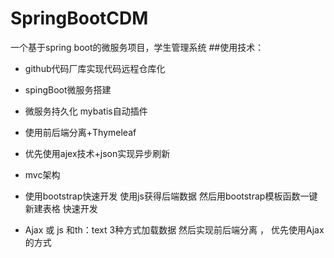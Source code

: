 # SpringBootCDM
一个基于spring boot的微服务项目，学生管理系统
##使用技术：
* github代码厂库实现代码远程仓库化

* spingBoot微服务搭建
* 微服务持久化  mybatis自动插件
* 使用前后端分离+Thymeleaf
* 优先使用ajex技术+json实现异步刷新
* mvc架构
* 使用bootstrap快速开发   使用js获得后端数据    然后用bootstrap模板函数一键新建表格   快速开发
* Ajax 或 js  和th：text   3种方式加载数据  然后实现前后端分离 ， 优先使用Ajax的方式
